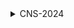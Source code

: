 <details>
  <summary>CNS-2024</summary>

---
---
![image](https://github.com/user-attachments/assets/36aa88e5-ec7e-48db-aea7-7aa97f9821d8)
![image](https://github.com/user-attachments/assets/f319f1ed-c8d6-4858-abb7-f604f23a1e89)
![image](https://github.com/user-attachments/assets/1416d9b4-0576-4350-b39e-9bdd6aebe8f5)

</details>
